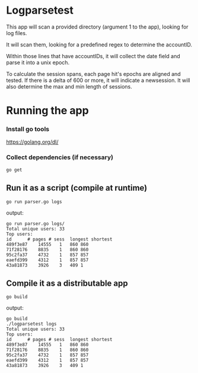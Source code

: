 # Logparsetest
This app will scan a provided directory (argument 1 to the app), looking for log files.

It will scan them, looking for a predefined regex to determine the accountID.

Within those lines that have accountIDs, it will collect the date field and parse it into a unix epoch.

To calculate the session spans, each page hit's epochs are aligned and tested.  If there is a delta of 600 or more, it will indicate a newsession.  It will also determine the max and min length of sessions.

# Running the app

### Install go tools
https://golang.org/dl/

### Collect dependencies (if necessary)
```
go get
```

## Run it as a script (compile at runtime)
```
go run parser.go logs
```
output: 
```
go run parser.go logs/
Total unique users: 33
Top users:
id		# pages	# sess	longest	shortest
489f3e87	14555	1	860	860
71f28176	8835	1	860	860
95c2fa37	4732	1	857	857
eaefd399	4312	1	857	857
43a81873	3926	3	409	1
```


## Compile it as a distributable app
```
go build
```

output:
```
go build
./logparsetest logs
Total unique users: 33
Top users:
id		# pages	# sess	longest	shortest
489f3e87	14555	1	860	860
71f28176	8835	1	860	860
95c2fa37	4732	1	857	857
eaefd399	4312	1	857	857
43a81873	3926	3	409	1
```


